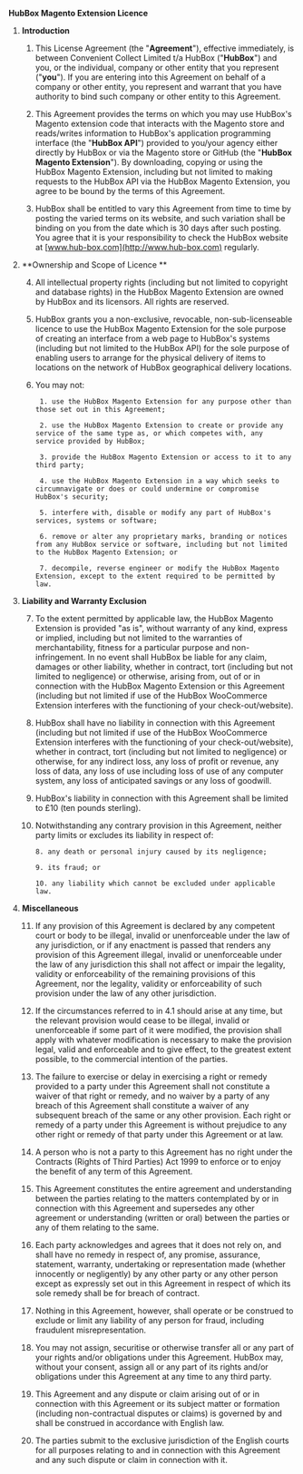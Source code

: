 **HubBox Magento Extension Licence**

1. **Introduction**

    1. This License Agreement (the "**Agreement**"), effective immediately, is between Convenient Collect Limited t/a HubBox ("**HubBox**") and you, or the individual, company or other entity that you represent ("**you**"). If you are entering into this Agreement on behalf of a company or other entity, you represent and warrant that you have authority to bind such company or other entity to this Agreement.

    2. This Agreement provides the terms on which you may use HubBox's Magento extension code that interacts with the Magento store and reads/writes information to HubBox's application programming interface (the "**HubBox API**") provided to you/your agency either directly by HubBox or via the Magento store or GitHub (the "**HubBox Magento Extension**"). By downloading, copying or using the HubBox Magento Extension, including but not limited to making requests to the HubBox API via the HubBox Magento Extension, you agree to be bound by the terms of this Agreement.  

    3. HubBox shall be entitled to vary this Agreement from time to time by posting the varied terms on its website, and such variation shall be binding on you from the date which is 30 days after such posting. You agree that it is your responsibility to check the HubBox website at [www.hub-box.com](http://www.hub-box.com) regularly.

2. **Ownership and Scope of Licence **

    4. All intellectual property rights (including but not limited to copyright and database rights) in the HubBox Magento Extension are owned by HubBox and its licensors. All rights are reserved.

    5. HubBox grants you a non-exclusive, revocable, non-sub-licenseable licence to use the HubBox Magento Extension for the sole purpose of creating an interface from a web page to HubBox's systems (including but not limited to the HubBox API) for the sole purpose of enabling users to arrange for the physical delivery of items to locations on the network of HubBox geographical delivery locations.

    6. You may not:

            1. use the HubBox Magento Extension for any purpose other than those set out in this Agreement;

            2. use the HubBox Magento Extension to create or provide any service of the same type as, or which competes with, any service provided by HubBox;

            3. provide the HubBox Magento Extension or access to it to any third party; 

            4. use the HubBox Magento Extension in a way which seeks to circumnavigate or does or could undermine or compromise HubBox's security;

            5. interfere with, disable or modify any part of HubBox's services, systems or software; 

            6. remove or alter any proprietary marks, branding or notices from any HubBox service or software, including but not limited to the HubBox Magento Extension; or

            7. decompile, reverse engineer or modify the HubBox Magento Extension, except to the extent required to be permitted by law.

3. **Liability and Warranty Exclusion**

    7. To the extent permitted by applicable law, the HubBox Magento Extension is provided "as is", without warranty of any kind, express or implied, including but not limited to the warranties of merchantability, fitness for a particular purpose and non-infringement.  In no event shall HubBox be liable for any claim, damages or other liability, whether in contract, tort (including but not limited to negligence) or otherwise, arising from, out of or in connection with the HubBox Magento Extension or this Agreement (including but not limited if use of the HubBox WooCommerce Extension interferes with the functioning of your check-out/website).

    8. HubBox shall have no liability in connection with this Agreement (including but not limited if use of the HubBox WooCommerce Extension interferes with the functioning of your check-out/website), whether in contract, tort (including but not limited to negligence) or otherwise, for any indirect loss, any loss of profit or revenue, any loss of data, any loss of use including loss of use of any computer system, any loss of anticipated savings or any loss of goodwill.

    9. HubBox's liability in connection with this Agreement shall be limited to £10 (ten pounds sterling). 

    10. Notwithstanding any contrary provision in this Agreement, neither party limits or excludes its liability in respect of:

            8. any death or personal injury caused by its negligence;

            9. its fraud; or

            10. any liability which cannot be excluded under applicable law.

4. **Miscellaneous**

    11. If any provision of this Agreement is declared by any competent court or body to be illegal, invalid or unenforceable under the law of any jurisdiction, or if any enactment is passed that renders any provision of this Agreement illegal, invalid or unenforceable under the law of any jurisdiction this shall not affect or impair the legality, validity or enforceability of the remaining provisions of this Agreement, nor the legality, validity or enforceability of such provision under the law of any other jurisdiction.

    12. If the circumstances referred to in 4.1 should arise at any time, but the relevant provision would cease to be illegal, invalid or unenforceable if some part of it were modified, the provision shall apply with whatever modification is necessary to make the provision legal, valid and enforceable and to give effect, to the greatest extent possible, to the commercial intention of the parties.

    13. The failure to exercise or delay in exercising a right or remedy provided to a party under this Agreement shall not constitute a waiver of that right or remedy, and no waiver by a party of any breach of this Agreement shall constitute a waiver of any subsequent breach of the same or any other provision. Each right or remedy of a party under this Agreement is without prejudice to any other right or remedy of that party under this Agreement or at law.

    14. A person who is not a party to this Agreement has no right under the Contracts (Rights of Third Parties) Act 1999 to enforce or to enjoy the benefit of any term of this Agreement. 

    15. This Agreement constitutes the entire agreement and understanding between the parties relating to the matters contemplated by or in connection with this Agreement and supersedes any other agreement or understanding (written or oral) between the parties or any of them relating to the same.

    16. Each party acknowledges and agrees that it does not rely on, and shall have no remedy in respect of, any promise, assurance, statement, warranty, undertaking or representation made (whether innocently or negligently) by any other party or any other person except as expressly set out in this Agreement in respect of which its sole remedy shall be for breach of contract.

    17. Nothing in this Agreement, however, shall operate or be construed to exclude or limit any liability of any person for fraud, including fraudulent misrepresentation.

    18. You may not assign, securitise or otherwise transfer all or any part of your rights and/or obligations under this Agreement. HubBox may, without your consent, assign all or any part of its rights and/or obligations under this Agreement at any time to any third party.

    19. This Agreement and any dispute or claim arising out of or in connection with this Agreement or its subject matter or formation (including non-contractual disputes or claims) is governed by and shall be construed in accordance with English law.

    20. The parties submit to the exclusive jurisdiction of the English courts for all purposes relating to and in connection with this Agreement and any such dispute or claim in connection with it.

